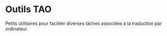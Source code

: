 # Outils TAO
Petits utilitaires pour faciliter diverses tâches associées à la traduction par ordinateur.